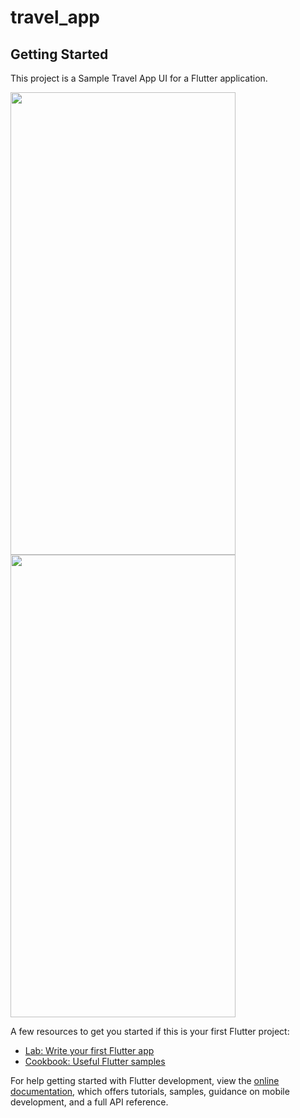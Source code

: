# travel_app

## Getting Started

This project is a Sample Travel App UI for a Flutter application.

<img src="https://user-images.githubusercontent.com/20883436/186829308-a3c5b44c-ebe8-4681-8ae6-d3da28f18e82.png" width="360" height="740">
<img src="https://user-images.githubusercontent.com/20883436/186829314-5a808e9c-8680-4e99-8f43-2783ec20698b.png" width="360" height="740">

A few resources to get you started if this is your first Flutter project:

- [Lab: Write your first Flutter app](https://docs.flutter.dev/get-started/codelab)
- [Cookbook: Useful Flutter samples](https://docs.flutter.dev/cookbook)

For help getting started with Flutter development, view the
[online documentation](https://docs.flutter.dev/), which offers tutorials,
samples, guidance on mobile development, and a full API reference.
